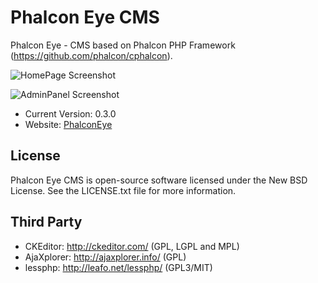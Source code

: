 Phalcon Eye CMS
=====================

Phalcon Eye - CMS based on Phalcon PHP Framework (https://github.com/phalcon/cphalcon).

![HomePage Screenshot](https://raw.github.com/lantian/PhalconEye/master/gitdata/screenshot2.png)

![AdminPanel Screenshot](https://raw.github.com/lantian/PhalconEye/master/gitdata/screenshot1.png)

* Current Version: 0.3.0
* Website: [PhalconEye](http://phalconeye.com/)

License
-------
Phalcon Eye CMS is open-source software licensed under the New BSD License. See the LICENSE.txt file for more information.

Third Party
-----------
* CKEditor: http://ckeditor.com/ (GPL, LGPL and MPL)
* AjaXplorer: http://ajaxplorer.info/ (GPL)
* lessphp: http://leafo.net/lessphp/ (GPL3/MIT)
